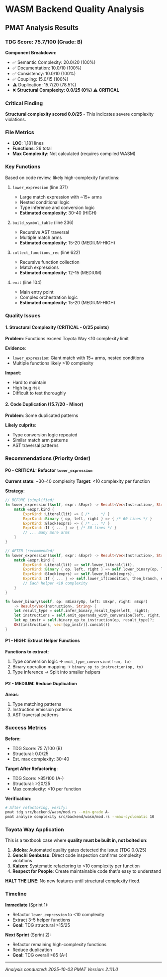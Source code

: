 # WASM Backend Quality Analysis

## PMAT Analysis Results

### TDG Score: 75.7/100 (Grade: B)

**Component Breakdown:**
- ✅ Semantic Complexity: 20.0/20 (100%)
- ✅ Documentation: 10.0/10 (100%)  
- ✅ Consistency: 10.0/10 (100%)
- ✅ Coupling: 15.0/15 (100%)
- ⚠️ Duplication: 15.7/20 (78.5%)
- ❌ **Structural Complexity: 0.0/25 (0%)** ⚠️ **CRITICAL**

### Critical Finding

**Structural complexity scored 0.0/25** - This indicates severe complexity violations.

### File Metrics

- **LOC**: 1,181 lines
- **Functions**: 26 total
- **Max Complexity**: Not calculated (requires compiled WASM)

### Key Functions

Based on code review, likely high-complexity functions:

1. `lower_expression` (line 371)
   - Large match expression with ~15+ arms
   - Nested conditional logic
   - Type inference and conversion logic
   - **Estimated complexity**: 30-40 (HIGH)

2. `build_symbol_table` (line 236)
   - Recursive AST traversal
   - Multiple match arms
   - **Estimated complexity**: 15-20 (MEDIUM-HIGH)

3. `collect_functions_rec` (line 622)
   - Recursive function collection
   - Match expressions
   - **Estimated complexity**: 12-15 (MEDIUM)

4. `emit` (line 104)
   - Main entry point
   - Complex orchestration logic
   - **Estimated complexity**: 15-20 (MEDIUM-HIGH)

### Quality Issues

#### 1. Structural Complexity (CRITICAL - 0/25 points)

**Problem**: Functions exceed Toyota Way <10 complexity limit

**Evidence**: 
- `lower_expression`: Giant match with 15+ arms, nested conditions
- Multiple functions likely >10 complexity

**Impact**: 
- Hard to maintain
- High bug risk
- Difficult to test thoroughly

#### 2. Code Duplication (15.7/20 - Minor)

**Problem**: Some duplicated patterns

**Likely culprits**:
- Type conversion logic repeated
- Similar match arm patterns
- AST traversal patterns

### Recommendations (Priority Order)

#### P0 - CRITICAL: Refactor `lower_expression`

**Current state**: ~30-40 complexity
**Target**: <10 complexity per function

**Strategy**:
```rust
// BEFORE (simplified)
fn lower_expression(&self, expr: &Expr) -> Result<Vec<Instruction>, String> {
    match &expr.kind {
        ExprKind::Literal(lit) => { /* ... */ }
        ExprKind::Binary { op, left, right } => { /* 60 lines */ }
        ExprKind::Block(exprs) => { /* ... */ }
        ExprKind::If { ... } => { /* 30 lines */ }
        // ... many more arms
    }
}

// AFTER (recommended)
fn lower_expression(&self, expr: &Expr) -> Result<Vec<Instruction>, String> {
    match &expr.kind {
        ExprKind::Literal(lit) => self.lower_literal(lit),
        ExprKind::Binary { op, left, right } => self.lower_binary(op, left, right),
        ExprKind::Block(exprs) => self.lower_block(exprs),
        ExprKind::If { ... } => self.lower_if(condition, then_branch, else_branch),
        // Each helper <10 complexity
    }
}

fn lower_binary(&self, op: &BinaryOp, left: &Expr, right: &Expr) 
    -> Result<Vec<Instruction>, String> {
    let result_type = self.infer_binary_result_type(left, right);
    let instructions = self.emit_operands_with_conversion(left, right, result_type)?;
    let op_instr = self.binary_op_to_instruction(op, result_type)?;
    Ok([instructions, vec![op_instr]].concat())
}
```

#### P1 - HIGH: Extract Helper Functions

**Functions to extract**:
1. Type conversion logic → `emit_type_conversion(from, to)`
2. Binary operation mapping → `binary_op_to_instruction(op, ty)`
3. Type inference → Split into smaller helpers

#### P2 - MEDIUM: Reduce Duplication

**Areas**:
1. Type matching patterns
2. Instruction emission patterns
3. AST traversal patterns

### Success Metrics

**Before**:
- TDG Score: 75.7/100 (B)
- Structural: 0.0/25
- Est. max complexity: 30-40

**Target After Refactoring**:
- TDG Score: >85/100 (A-)
- Structural: >20/25
- Max complexity: <10 per function

**Verification**:
```bash
# After refactoring, verify:
pmat tdg src/backend/wasm/mod.rs --min-grade A-
pmat analyze complexity src/backend/wasm/mod.rs --max-cyclomatic 10
```

### Toyota Way Application

This is a textbook case where **quality must be built in, not bolted on**:

1. **Jidoka**: Automated quality gates detected the issue (TDG 0.0/25)
2. **Genchi Genbutsu**: Direct code inspection confirms complexity violations
3. **Kaizen**: Systematic refactoring to <10 complexity per function
4. **Respect for People**: Create maintainable code that's easy to understand

**HALT THE LINE**: No new features until structural complexity fixed.

### Timeline

**Immediate** (Sprint 1):
- Refactor `lower_expression` to <10 complexity
- Extract 3-5 helper functions
- **Goal**: TDG structural >15/25

**Next Sprint** (Sprint 2):  
- Refactor remaining high-complexity functions
- Reduce duplication
- **Goal**: TDG overall >85 (A-)

---

*Analysis conducted: 2025-10-03*
*PMAT Version: 2.111.0*
